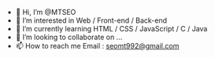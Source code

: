 - 👋 Hi, I’m @MTSEO
- 👀 I’m interested in Web / Front-end / Back-end
- 🌱 I’m currently learning HTML / CSS / JavaScript / C / Java
- 💞️ I’m looking to collaborate on ...
- 📫 How to reach me Email : seomt992@gmail.com

<!---
MTSEO1/MTSEO1 is a ✨ special ✨ repository because its `README.md` (this file) appears on your GitHub profile.
You can click the Preview link to take a look at your changes.
--->
